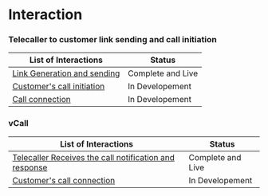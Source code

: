 # Interaction 

### Telecaller to customer link sending and call initiation  

| List of Interactions                         |Status|
| -------------------------------- |------|
| [Link Generation and sending](https://github.com/TwishaP/vCalling-Feature-Document/blob/master/Link%20Generation%20and%20Sending.md)      |   Complete and Live   |
| [Customer's call initiation](https://github.com/TwishaP/vCalling-Feature-Document/blob/master/call%20initiation.md)       |   In Developement   |
| [Call connection](https://github.com/TwishaP/vCalling-Feature-Document/blob/master/call%20initiation.md)       |   In Developement   |

 
 ### vCall

| List of Interactions                         |Status|
| -------------------------------- |------|
| [Telecaller Receives the call notification and response](https://github.com/TwishaP/vCalling-Feature-Document/blob/master/On%20Going%20Call.md)      |   Complete and Live   |
| [Customer's call connection](https://github.com/TwishaP/vCalling-Feature-Document/blob/master/Call%20Connection.md)       |   In Developement   |
